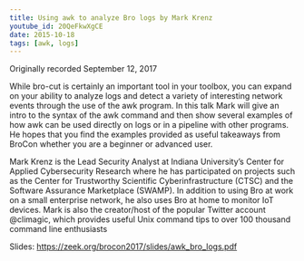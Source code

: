 ```yaml
---
title: Using awk to analyze Bro logs by Mark Krenz
youtube_id: 20QeFkwXgCE
date: 2015-10-18
tags: [awk, logs]
---
```


Originally recorded September 12, 2017

While bro-cut is certainly an important tool in your toolbox, you can expand on your ability to analyze logs and detect a variety of interesting network events through the use of the awk program. In this talk Mark will give an intro to the syntax of the awk command and then show several examples of how awk can be used directly on logs or in a pipeline with other programs. He hopes that you find the examples provided as useful takeaways from BroCon whether you are a beginner or advanced user.

Mark Krenz is the Lead Security Analyst at Indiana University’s Center for Applied Cybersecurity Research where he has participated on projects such as the Center for Trustworthy Scientific Cyberinfrastructure (CTSC) and the Software Assurance Marketplace (SWAMP). In addition to using Bro at work on a small enterprise network, he also uses Bro at home to monitor IoT devices. Mark is also the creator/host of the popular Twitter account @climagic, which provides useful Unix command tips to over 100 thousand command line enthusiasts

Slides: https://zeek.org/brocon2017/slides/awk_bro_logs.pdf

